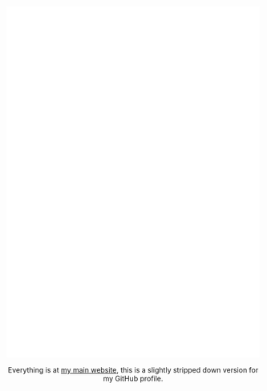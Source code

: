 <div display:flex; justify-content:top; align="center">
			<meta name="viewport" content="width=device-width, initial-scale=1">
<a href="https://4194304.github.io">
		<img src="main.svg" width="600" height="700">
	</a>
		<p>Everything is at <a href="https://4194304.github.io">my main website</a>, this is a slightly stripped down version for my GitHub profile.</p>
</div>
